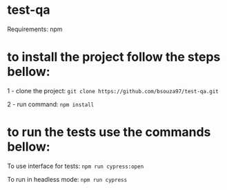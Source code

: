 # test-qa

Requirements: npm

# to install the project follow the steps bellow:

1 - clone the project:
```git clone https://github.com/bsouza97/test-qa.git```

2 - run command: 
```npm install```

# to run the tests use the commands bellow:

To use interface for tests:
```npm run cypress:open```

To run in headless mode:
```npm run cypress```
